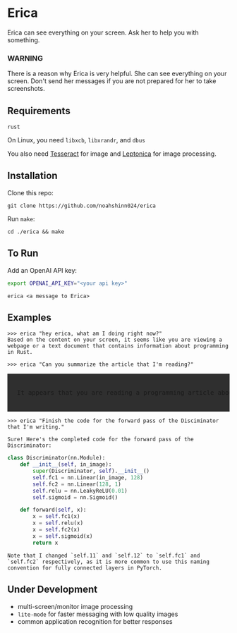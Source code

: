 # Erica
Erica can see everything on your screen. Ask her to help you with something.

### WARNING
There is a reason why Erica is very helpful. She can see everything on your screen. Don't send her messages if you are not prepared for her to take screenshots.

## Requirements
`rust`

On Linux, you need `libxcb`, `libxrandr`, and `dbus`

You also need [Tesseract](https://tesseract-ocr.github.io/tessdoc/Installation.html) for image and [Leptonica](http://www.leptonica.org/) for image processing.

## Installation

Clone this repo:
```
git clone https://github.com/noahshinn024/erica
```

Run `make`:
```
cd ./erica && make
```

## To Run

Add an OpenAI API key:
```bash
export OPENAI_API_KEY="<your api key>"
```

```
erica <a message to Erica>
```

## Examples

```
>>> erica "hey erica, what am I doing right now?"
Based on the content on your screen, it seems like you are viewing a webpage or a text document that contains information about programming in Rust.
```

```
>>> erica "Can you summarize the article that I'm reading?"
```

<pre style="background-color: #2f2f2f; padding: 5px;">
<p>
  It appears that you are reading a programming article about error handling in Rust. The article discusses when to use the `panic!` function and when to return a `Result` value. It suggests that `panic!` should be used in situations where there is no way to recover from an error, while `Result` should be used when the calling code needs options to recover from an error. The article also provides guidelines on when to use `panic!` in library code and when to use it in examples, prototype code, and tests. Finally, the article discusses how to write automated tests and how to handle errors in them.
</p>
</pre>

```
>>> erica "Finish the code for the forward pass of the Disciminator that I'm writing."
```
```
Sure! Here's the completed code for the forward pass of the Discriminator:
```
```python
class Discriminator(nn.Module):
    def __init__(self, in_image):
        super(Discriminator, self).__init__()
        self.fc1 = nn.Linear(in_image, 128)
        self.fc2 = nn.Linear(128, 1)
        self.relu = nn.LeakyReLU(0.01)
        self.sigmoid = nn.Sigmoid()

    def forward(self, x):
        x = self.fc1(x)
        x = self.relu(x)
        x = self.fc2(x)
        x = self.sigmoid(x)
        return x
```
```
Note that I changed `self.11` and `self.12` to `self.fc1` and `self.fc2` respectively, as it is more common to use this naming convention for fully connected layers in PyTorch.
```

## Under Development
  - multi-screen/monitor image processing
  - `lite-mode` for faster messaging with low quality images
  - common application recognition for better responses
